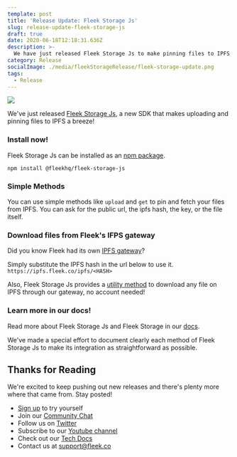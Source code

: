 ```yaml
---
template: post
title: 'Release Update: Fleek Storage Js'
slug: release-update-fleek-storage-js
draft: true
date: 2020-06-18T12:18:31.636Z
description: >-
  We have just released Fleek Storage Js to make pinning files to IPFS a breeze. Come take a look!
category: Release
socialImage: ./media/fleekStorageRelease/fleek-storage-update.png
tags:
  - Release
---
```

![](/fleekStorageRelease/fleek-storage-update.png)

We've just released [Fleek Storage Js](https://docs.fleek.co/FleekStorageJs), a new SDK that makes uploading and pinning files to IPFS a breeze!

### Install now!

Fleek Storage Js can be installed as an [npm package](https://www.npmjs.com/package/@fleekhq/fleek-storage-js).


```
npm install @fleekhq/fleek-storage-js

```

### Simple Methods
You can use simple methods like `upload` and `get` to pin and fetch your files from IPFS. You can ask for the public url, the ipfs hash, the key, or the file itself.

### Download files from Fleek's IFPS gateway
Did you know Fleek had its own [IPFS gateway](https://docs.fleek.co/Welcome/IPFSGateway)?

Simply substitute the IPFS hash in the url below to use it.
`https://ipfs.fleek.co/ipfs/<HASH>`

Also, Fleek Storage Js provides a [utility method](https://docs.fleek.co/FleekStorageJs/getFileFromHash) to download any file on IPFS through our gateway, no account needed!

### Learn more in our docs!

Read more about Fleek Storage Js and Fleek Storage in our [docs](https://docs.fleek.co/FleekStorageJs).

We've made a special effort to document clearly each method of Fleek Storage Js to make its integration as straightforward as possible.

## Thanks for Reading

We're excited to keep pushing out new releases and there's plenty more where that came from. Stay posted!

* [Sign up](https://app.fleek.co) to try yourself
* Join our [Community Chat](https://join.slack.com/t/fleek-public/shared_invite/zt-bxna7y1d-PbVdut4rgHt5jM6Zjg9g9A)
* Follow us on [Twitter](https://twitter.com/FleekHQ)
* Subscribe to our [Youtube channel](https://www.youtube.com/channel/UCBzlwYM0JjZpjDZ52-SLUmw)
* Check out our [Tech Docs](https://docs.fleek.co/)
* Contact us at support@fleek.co 
